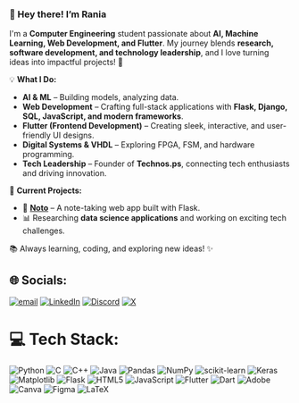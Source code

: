 ### 👋 Hey there! I’m **Rania**  

I'm a **Computer Engineering** student passionate about **AI, Machine Learning, Web Development, and Flutter**. My journey blends **research, software development, and technology leadership**, and I love turning ideas into impactful projects! 🚀  

💡 **What I Do:**  
- **AI & ML** – Building models, analyzing data.  
- **Web Development** – Crafting full-stack applications with **Flask, Django, SQL, JavaScript, and modern frameworks**.  
- **Flutter (Frontend Development)** – Creating sleek, interactive, and user-friendly UI designs. 
- **Digital Systems & VHDL** – Exploring FPGA, FSM, and hardware programming.  
- **Tech Leadership** – Founder of **Technos.ps**, connecting tech enthusiasts and driving innovation.  

📌 **Current Projects:**  
- 🚀 [**Noto**](https://github.com/your-noto-repo) – A note-taking web app built with Flask.  
- 📊 Researching **data science applications** and working on exciting tech challenges.  

📚 Always learning, coding, and exploring new ideas! ✨ 

## 🌐 Socials:
[![email](https://img.shields.io/badge/Email-D14836?logo=gmail&logoColor=white)](mailto:benadjelrania@gmail.com) [![LinkedIn](https://img.shields.io/badge/LinkedIn-%230077B5.svg?logo=linkedin&logoColor=white)](https://www.linkedin.com/in/rania-benadjal)  [![Discord](https://img.shields.io/badge/Discord-%237289DA.svg?logo=discord&logoColor=white)](https://discord.gg/benadjalrania_15243) [![X](https://img.shields.io/badge/X-black.svg?logo=X&logoColor=white)](https://x.com/@Rania__bndj) 

# 💻 Tech Stack: 
![Python](https://img.shields.io/badge/python-3670A0?style=plastic&logo=python&logoColor=ffdd54)  ![C](https://img.shields.io/badge/c-%2300599C.svg?style=plastic&logo=c&logoColor=white)  ![C++](https://img.shields.io/badge/c++-%2300599C.svg?style=plastic&logo=c%2B%2B&logoColor=white)  ![Java](https://img.shields.io/badge/java-%23ED8B00.svg?style=plastic&logo=openjdk&logoColor=white)  ![Pandas](https://img.shields.io/badge/pandas-%23150458.svg?style=plastic&logo=pandas&logoColor=white)  ![NumPy](https://img.shields.io/badge/numpy-%23013243.svg?style=plastic&logo=numpy&logoColor=white)  ![scikit-learn](https://img.shields.io/badge/scikit--learn-%23F7931E.svg?style=plastic&logo=scikit-learn&logoColor=white)  ![Keras](https://img.shields.io/badge/Keras-%23D00000.svg?style=plastic&logo=Keras&logoColor=white)  ![Matplotlib](https://img.shields.io/badge/Matplotlib-%23ffffff.svg?style=plastic&logo=Matplotlib&logoColor=black)  ![Flask](https://img.shields.io/badge/flask-%23000.svg?style=plastic&logo=flask&logoColor=white)  ![HTML5](https://img.shields.io/badge/html5-%23E34F26.svg?style=plastic&logo=html5&logoColor=white)  ![JavaScript](https://img.shields.io/badge/javascript-%23323330.svg?style=plastic&logo=javascript&logoColor=%23F7DF1E)   ![Flutter](https://img.shields.io/badge/Flutter-%2302569B.svg?style=plastic&logo=Flutter&logoColor=white)  ![Dart](https://img.shields.io/badge/dart-%230175C2.svg?style=plastic&logo=dart&logoColor=white)    ![Adobe](https://img.shields.io/badge/adobe-%23FF0000.svg?style=plastic&logo=adobe&logoColor=white)  ![Canva](https://img.shields.io/badge/Canva-%2300C4CC.svg?style=plastic&logo=Canva&logoColor=white)  ![Figma](https://img.shields.io/badge/figma-%23F24E1E.svg?style=plastic&logo=figma&logoColor=white)   ![LaTeX](https://img.shields.io/badge/latex-%23008080.svg?style=plastic&logo=latex&logoColor=white)  

